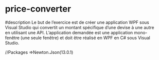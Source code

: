 # price-converter
#description
Le but de l’exercice est de créer une application WPF sous Visual Studio
qui convertit un montant spécifique d’une devise à une autre en utilisant
une API.
L’application demandée est une application mono-fenêtre (une seule fenêtre)
et doit être réalisé en WPF en C# sous Visual Studio.

//Packages
=>Newton.Json(13.0.1)
